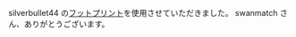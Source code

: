 silverbullet44 の[フットプリント](https://github.com/swanmatch/silverbullet44/tree/9fe7ae21d1106fde4241b517d45680c4898c9ead/toppcb)を使用させていただきました。
swanmatch さん、ありがとうございます。
